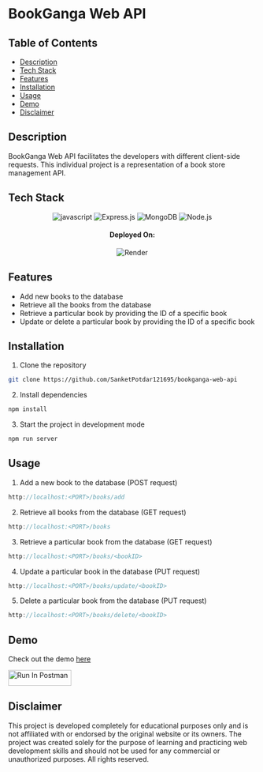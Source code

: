 # BookGanga Web API

## Table of Contents

- [Description](#description)
- [Tech Stack](#tech-stack)
- [Features](#features)
- [Installation](#installation)
- [Usage](#usage)
- [Demo](#demo)
- [Disclaimer](#disclaimer)

## Description

BookGanga Web API facilitates the developers with different client-side requests. This individual project is a representation of a book store management API.

## Tech Stack

<p align="center">
  <img src="https://img.shields.io/badge/JavaScript-F7DF1E?style=for-the-badge&logo=javascript&logoColor=black" alt="javascript" />
  <img src="https://img.shields.io/badge/express.js-%23404d59.svg?style=for-the-badge&logo=express&logoColor=%2361DAFB" alt="Express.js" />
  <img src="https://img.shields.io/badge/MongoDB-%234ea94b.svg?style=for-the-badge&logo=mongodb&logoColor=white" alt="MongoDB"/> 
  <img src="https://img.shields.io/badge/node.js-6DA55F?style=for-the-badge&logo=node.js&logoColor=white" alt="Node.js"/> 
</p>

<h4 align="center">Deployed On:</h4>

<p align="center">
  <img src="https://img.shields.io/badge/Render-%46E3B7.svg?style=for-the-badge&logo=render&logoColor=white" alt="Render"/> 
</p>

## Features

- Add new books to the database
- Retrieve all the books from the database
- Retrieve a particular book by providing the ID of a specific book
- Update or delete a particular book by providing the ID of a specific book

## Installation

1. Clone the repository

```bash
git clone https://github.com/SanketPotdar121695/bookganga-web-api
```

2. Install dependencies

```bash
npm install
```

3. Start the project in development mode

```bash
npm run server
```

## Usage

1. Add a new book to the database (POST request)

```javascript
http://localhost:<PORT>/books/add
```

2. Retrieve all books from the database (GET request)

```javascript
http://localhost:<PORT>/books
```

3. Retrieve a particular book from the database (GET request)

```javascript
http://localhost:<PORT>/books/<bookID>
```

4. Update a particular book in the database (PUT request)

```javascript
http://localhost:<PORT>/books/update/<bookID>
```

5. Delete a particular book from the database (PUT request)

```javascript
http://localhost:<PORT>/books/delete/<bookID>
```

## Demo

Check out the demo <a href="https://bookganga-web-api.onrender.com" target="_blank">here</a><br/>

[<img src="https://run.pstmn.io/button.svg" alt="Run In Postman" style="width: 128px; height: 32px;">](https://app.getpostman.com/run-collection/31551202-b124b760-c3fb-4d8a-bd31-b02ca260db47?action=collection%2Ffork&source=rip_markdown&collection-url=entityId%3D31551202-b124b760-c3fb-4d8a-bd31-b02ca260db47%26entityType%3Dcollection%26workspaceId%3D83839bfe-f113-45bf-9bb3-630da22d79d8)

## Disclaimer

This project is developed completely for educational purposes only and is not affiliated with or endorsed by the original website or its owners. The project was created solely for the purpose of learning and practicing web development skills and should not be used for any commercial or unauthorized purposes. All rights reserved.
